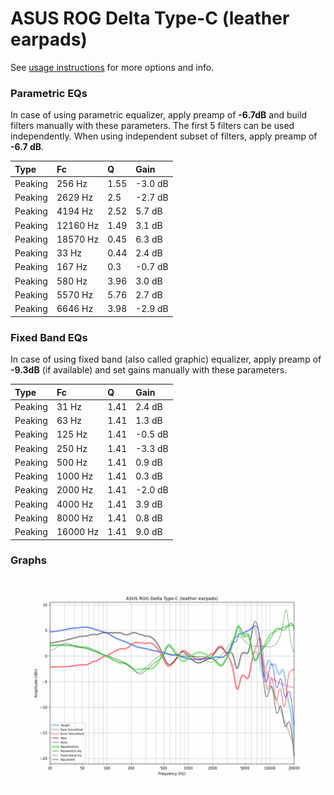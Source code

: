 # ASUS ROG Delta Type-C (leather earpads)
See [usage instructions](https://github.com/jaakkopasanen/AutoEq#usage) for more options and info.

### Parametric EQs
In case of using parametric equalizer, apply preamp of **-6.7dB** and build filters manually
with these parameters. The first 5 filters can be used independently.
When using independent subset of filters, apply preamp of **-6.7 dB**.

| Type    | Fc       |    Q | Gain    |
|:--------|:---------|:-----|:--------|
| Peaking | 256 Hz   | 1.55 | -3.0 dB |
| Peaking | 2629 Hz  | 2.5  | -2.7 dB |
| Peaking | 4194 Hz  | 2.52 | 5.7 dB  |
| Peaking | 12160 Hz | 1.49 | 3.1 dB  |
| Peaking | 18570 Hz | 0.45 | 6.3 dB  |
| Peaking | 33 Hz    | 0.44 | 2.4 dB  |
| Peaking | 167 Hz   | 0.3  | -0.7 dB |
| Peaking | 580 Hz   | 3.96 | 3.0 dB  |
| Peaking | 5570 Hz  | 5.76 | 2.7 dB  |
| Peaking | 6646 Hz  | 3.98 | -2.9 dB |

### Fixed Band EQs
In case of using fixed band (also called graphic) equalizer, apply preamp of **-9.3dB**
(if available) and set gains manually with these parameters.

| Type    | Fc       |    Q | Gain    |
|:--------|:---------|:-----|:--------|
| Peaking | 31 Hz    | 1.41 | 2.4 dB  |
| Peaking | 63 Hz    | 1.41 | 1.3 dB  |
| Peaking | 125 Hz   | 1.41 | -0.5 dB |
| Peaking | 250 Hz   | 1.41 | -3.3 dB |
| Peaking | 500 Hz   | 1.41 | 0.9 dB  |
| Peaking | 1000 Hz  | 1.41 | 0.3 dB  |
| Peaking | 2000 Hz  | 1.41 | -2.0 dB |
| Peaking | 4000 Hz  | 1.41 | 3.9 dB  |
| Peaking | 8000 Hz  | 1.41 | 0.8 dB  |
| Peaking | 16000 Hz | 1.41 | 9.0 dB  |

### Graphs
![](./ASUS%20ROG%20Delta%20Type-C%20(leather%20earpads).png)